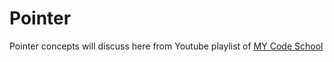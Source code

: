 # Pointer

Pointer concepts will discuss here from Youtube playlist of [MY Code School](https://www.youtube.com/playlist?list=PL2_aWCzGMAwLZp6LMUKI3cc7pgGsasm2_)
